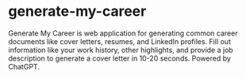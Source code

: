 # generate-my-career
Generate My Career is web application for generating common career documents like cover letters, resumes, and LinkedIn profiles. Fill out information like your work history, other highlights, and provide a job description to generate a cover letter in 10-20 seconds. Powered by ChatGPT.

